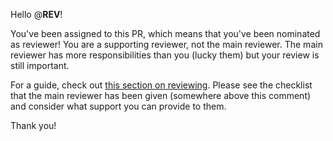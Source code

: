 Hello @__REV__!

You've been assigned to this PR, which means that you've been nominated as reviewer! You are a supporting reviewer, not the main reviewer. The main reviewer has more responsibilities than you (lucky them) but your review is still important. 

For a guide, check out [this section on reviewing](https://phys2bids.readthedocs.io/en/latest/contributorfile.html#reviewing). Please see the checklist that the main reviewer has been given (somewhere above this comment) and consider what support you can provide to them. 

Thank you!
